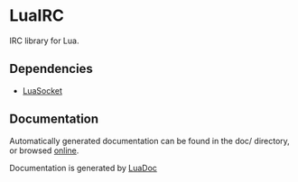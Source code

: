 LuaIRC
============

IRC library for Lua.

Dependencies
-------------

 * [LuaSocket](http://w3.impa.br/~diego/software/luasocket/)

Documentation
-------------
Automatically generated documentation can be found in the doc/ directory, or browsed [online](http://jakobovrum.github.com/LuaIRC/doc/modules/irc.html).

Documentation is generated by [LuaDoc](http://luadoc.luaforge.net/)
